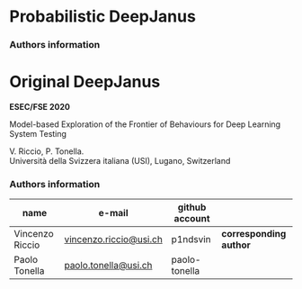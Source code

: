 # Probabilistic DeepJanus


### Authors information


# Original DeepJanus
**ESEC/FSE 2020**

Model-based Exploration of the Frontier of Behaviours for Deep Learning System Testing

V. Riccio, P. Tonella.  
Università della Svizzera italiana (USI), Lugano, Switzerland 

### Authors information
| name            | e-mail                 | github account |                          |
|-----------------|------------------------|----------------|--------------------------|
| Vincenzo Riccio | vincenzo.riccio@usi.ch | p1ndsvin       | **corresponding author** |
| Paolo Tonella   | paolo.tonella@usi.ch   | paolo-tonella  |                          |
